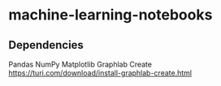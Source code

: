 # machine-learning-notebooks

## Dependencies
Pandas
NumPy
Matplotlib
Graphlab Create
https://turi.com/download/install-graphlab-create.html
